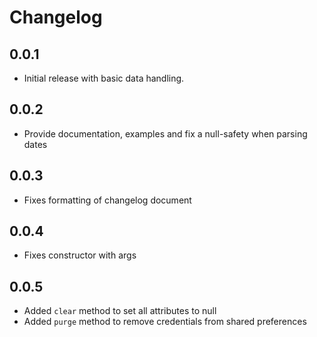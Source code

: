 # Changelog

## 0.0.1

* Initial release with basic data handling.

## 0.0.2

* Provide documentation, examples and fix a null-safety when parsing dates

## 0.0.3

* Fixes formatting of changelog document

## 0.0.4

* Fixes constructor with args

## 0.0.5

* Added `clear` method to set all attributes to null
* Added `purge` method to remove credentials from shared preferences
